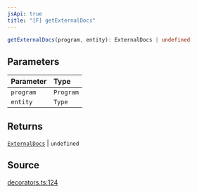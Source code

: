 ```yaml
---
jsApi: true
title: "[F] getExternalDocs"
---
```


```ts
getExternalDocs(program, entity): ExternalDocs | undefined
```

## Parameters

| Parameter | Type      |
| :-------- | :-------- |
| `program` | `Program` |
| `entity`  | `Type`    |

## Returns

[`ExternalDocs`](Interface.ExternalDocs.md) \| `undefined`

## Source

[decorators.ts:124](https://github.com/markcowl/cadl/blob/1a6d2b70/packages/openapi/src/decorators.ts#L124)
